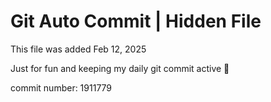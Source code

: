 # Git Auto Commit | Hidden File

This file was added Feb 12, 2025

Just for fun and keeping my daily git commit active 🤪

commit number: 1911779
